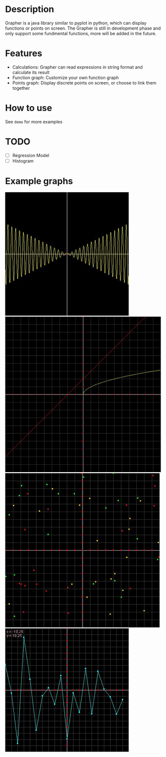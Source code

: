 ﻿﻿﻿﻿﻿
# Description
Grapher is a java library similar to pyplot in python, which can display functions or points on screen. The Grapher is still in development phase and only support some fundmental functions, more will be added in the future.

# Features
- Calculations: Grapher can read expressions in string format and calculate its result
- Function graph: Customize your own function graph
- Points graph: Display discrete points on screen, or choose to link them together

# How to use
See `demo` for more examples

# TODO
- [ ] Regression Model
- [ ] Histogram

# Example graphs
![alt text](https://github.com/NielXu/Grapher/blob/master/resources/Functions.jpg "Single function")
![alt text](https://github.com/NielXu/Grapher/blob/master/resources/MultipleFunctions.jpg "Multiple  functions on the same graph")
![alt text](https://github.com/NielXu/Grapher/blob/master/resources/RandomPoints.jpg "Random points")
![alt text](https://github.com/NielXu/Grapher/blob/master/resources/LinkedPoints.jpg "Linked points")





